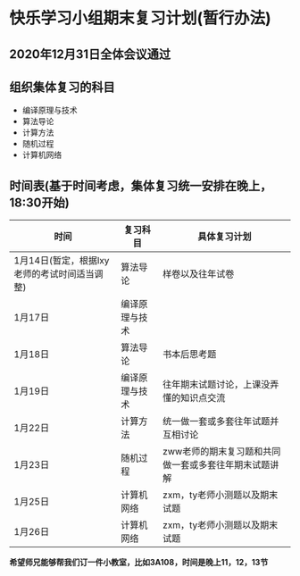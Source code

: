 # 快乐学习小组期末复习计划(暂行办法)

## 2020年12月31日全体会议通过

## 组织集体复习的科目

* 编译原理与技术
* 算法导论
* 计算方法
* 随机过程
* 计算机网络

## 时间表(基于时间考虑，集体复习统一安排在晚上，18:30开始)

| 时间                                         | 复习科目       | 具体复习计划                                          |
| -------------------------------------------- | -------------- | ----------------------------------------------------- |
| 1月14日(暂定，根据lxy老师的考试时间适当调整) | 算法导论       | 样卷以及往年试卷                                      |
| 1月17日                                      | 编译原理与技术 |                                                       |
| 1月18日                                      | 算法导论       | 书本后思考题                                          |
| 1月19日                                      | 编译原理与技术 | 往年期末试题讨论，上课没弄懂的知识点交流              |
| 1月22日                                      | 计算方法       | 统一做一套或多套往年试题并互相讨论                    |
| 1月23日                                      | 随机过程       | zww老师的期末复习题和共同做一套或多套往年期末试题讲解 |
| 1月25日                                      | 计算机网络     | zxm，ty老师小测题以及期末试题                         |
| 1月26日                                      | 计算机网络     | zxm，ty老师小测题以及期末试题                         |

**希望师兄能够帮我们订一件小教室，比如3A108，时间是晚上11，12，13节**

